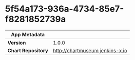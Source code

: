 # 5f54a173-936a-4734-85e7-f8281852739a

|App Metadata||
|---|---|
| **Version** | 1.0.0 |
| **Chart Repository** | http://chartmuseum.jenkins-x.io |
